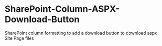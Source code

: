 # SharePoint-Column-ASPX-Download-Button
SharePoint column formatting to add a download button to download aspx Site Page files
